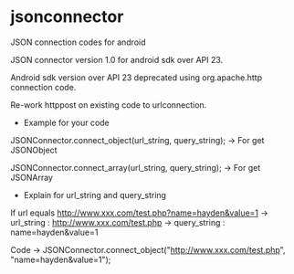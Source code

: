 # jsonconnector
JSON connection codes for android

JSON connector version 1.0 for android sdk over API 23.

Android sdk version over API 23 deprecated using org.apache.http connection code.

Re-work httppost on existing code to urlconnection.


* Example for your code

JSONConnector.connect_object(url_string, query_string);
-> For get JSONObject

JSONConnector.connect_array(url_string, query_string);
-> For get JSONArray

* Explain for url_string and query_string

If url equals http://www.xxx.com/test.php?name=hayden&value=1
-> url_string : http://www.xxx.com/test.php
-> query_string : name=hayden&value=1

Code -> JSONConnector.connect_object("http://www.xxx.com/test.php", "name=hayden&value=1");
